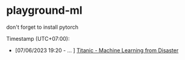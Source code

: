 # playground-ml

don't forget to install pytorch

Timestamp (UTC+07:00):
- [07/06/2023 19:20 - ... ] [Titanic - Machine Learning from Disaster
](https://www.kaggle.com/competitions/titanic/overview)